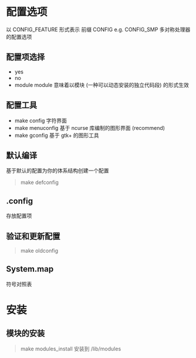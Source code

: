 # 配置选项
以 CONFIG_FEATURE 形式表示
前缀    CONFIG
e.g. CONFIG_SMP     多对称处理器的配置选项
## 配置项选择
- yes
- no
- module
module 意味着以模块 (一种可以动态安装的独立代码段) 的形式生效
## 配置工具
- make config       字符界面
- make menuconfig   基于 ncurse 库编制的图形界面 (recommend)
- make gconfig      基于 gtk+ 的图形工具
## 默认编译
基于默认的配置为你的体系结构创建一个配置
> make defconfig
## .config
存放配置项
## 验证和更新配置
> make oldconfig
## System.map
符号对照表

# 安装
## 模块的安装
> make modules_install
安装到 /lib/modules


